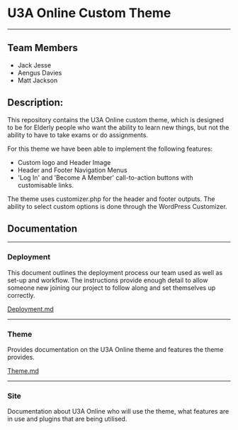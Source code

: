# U3A Online Custom Theme

---

## Team Members
- Jack Jesse
- Aengus Davies
- Matt Jackson

## Description:

This repository contains the U3A Online custom theme, which is designed to be for Elderly people who want the ability to learn new things, but not the ability to have to take exams or do assignments.

For this theme we have been able to implement the following features:

- Custom logo and Header Image
- Header and Footer Navigation Menus
- 'Log In' and 'Become A Member' call-to-action buttons with customisable links. 

The theme uses customizer.php for the header and footer outputs. The ability to select custom options is done through the WordPress Customizer.



## Documentation

---

### Deployment
This document outlines the deployment process our team used as well as set-up and workflow. The instructions provide enough detail to allow someone new joining our project to follow along and set themselves up correctly.

[Deployment.md]()

---

### Theme
Provides documentation on the U3A Online theme and features the theme provides. 

[Theme.md]()

---

### Site
Documentation about U3A Online who will use the theme, what features are in use and plugins that are being utilised. 